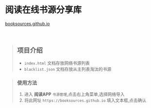 # 阅读在线书源分享库 #  
[booksources.github.io](https://booksources.github.io)  
<br><br>  
  
>## 项目介绍 ##
>* `index.html` 文档存放网络书源列表 
>* `blacklist.json` 文档存放从主列表淘汰的书源

>### 使用方法 ### 
>1. 进入 **阅读APP** `书源管理`,点击右上角菜单,选择网络导入 
>2. 将此网址 `https://booksources.github.io` 填入文本框,点击确认 
